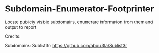 # Subdomain-Enumerator-Footprinter
Locate publicly visible subdomains, enumerate information from them and output to report


Credits:

Subdomains:
Sublist3r: https://github.com/aboul3la/Sublist3r

